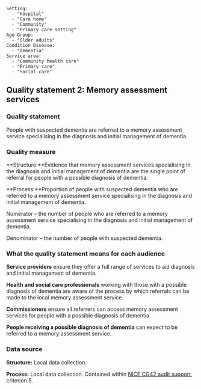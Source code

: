 
```
Setting:
  - "Hospital"
  - "Care home"
  - "Community"
  - "Primary care setting"
Age Group:
  - "Older adults"
Condition Disease:
  - "Dementia"
Service area:
  - "Community health care"
  - "Primary care"
  - "Social care"

```
Quality statement 2: Memory assessment services
-----------------------------------------------

### Quality statement

People with suspected dementia are referred to a memory assessment
service specialising in the diagnosis and initial management of
dementia.

### Quality measure

**Structure:**Evidence that memory assessment services specialising in
the diagnosis and initial management of dementia are the single point of
referral for people with a possible diagnosis of dementia.

**Process:**Proportion of people with suspected dementia who are
referred to a memory assessment service specialising in the diagnosis
and initial management of dementia.

Numerator – the number of people who are referred to a memory assessment
service specialising in the diagnosis and initial management of
dementia.

Denominator – the number of people with suspected dementia.

### What the quality statement means for each audience

**Service providers** ensure they offer a full range of services to aid
diagnosis and initial management of dementia.

**Health and social care professionals** working with those with a
possible diagnosis of dementia are aware of the process by which
referrals can be made to the local memory assessment service.

**Commissioners** ensure all referrers can access memory assessment
services for people with a possible diagnosis of dementia.

**People receiving a possible diagnosis of dementia** can expect to be
referred to a memory assessment service.

### Data source

**Structure:** Local data collection.

**Process:** Local data collection. Contained within [NICE CG42 audit
support](http://www.nice.org.uk/guidance/cg42/resources/cg42-dementia-audit-support-update),
criterion 5.
